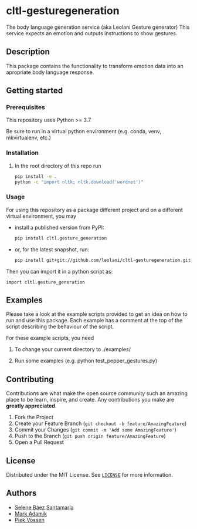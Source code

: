 # cltl-gesturegeneration

The body language generation service (aka Leolani Gesture generator) This service expects an emotion and outputs
instructions to show gestures.

## Description

This package contains the functionality to transform emotion data into an apropriate body language response. 

## Getting started

### Prerequisites

This repository uses Python >= 3.7

Be sure to run in a virtual python environment (e.g. conda, venv, mkvirtualenv, etc.)

### Installation

1. In the root directory of this repo run

    ```bash
    pip install -e .
    python -c "import nltk; nltk.download('wordnet')"
    ```

### Usage

For using this repository as a package different project and on a different virtual environment, you may

- install a published version from PyPI:

    ```bash
    pip install cltl.gesture_generation
    ```

- or, for the latest snapshot, run:

    ```bash
    pip install git+git://github.com/leolani/cltl-gesturegeneration.git@main
    ```

Then you can import it in a python script as:

    import cltl.gesture_generation

## Examples

Please take a look at the example scripts provided to get an idea on how to run and use this package. Each example has a
comment at the top of the script describing the behaviour of the script.

For these example scripts, you need

1. To change your current directory to ./examples/

1. Run some examples (e.g. python test_pepper_gestures.py)

## Contributing

Contributions are what make the open source community such an amazing place to be learn, inspire, and create. Any
contributions you make are **greatly appreciated**.

1. Fork the Project
2. Create your Feature Branch (`git checkout -b feature/AmazingFeature`)
3. Commit your Changes (`git commit -m 'Add some AmazingFeature'`)
4. Push to the Branch (`git push origin feature/AmazingFeature`)
5. Open a Pull Request

## License

Distributed under the MIT License. See [`LICENSE`](https://github.com/leolani/cltl-gesturegeneration/blob/main/LICENCE)
for more information.

## Authors

* [Selene Báez Santamaría](https://selbaez.github.io/)
* [Mark Adamik](https://hybridintelligence.ewi.tudelft.nl/node/35)
* [Piek Vossen](https://github.com/piekvossen)
